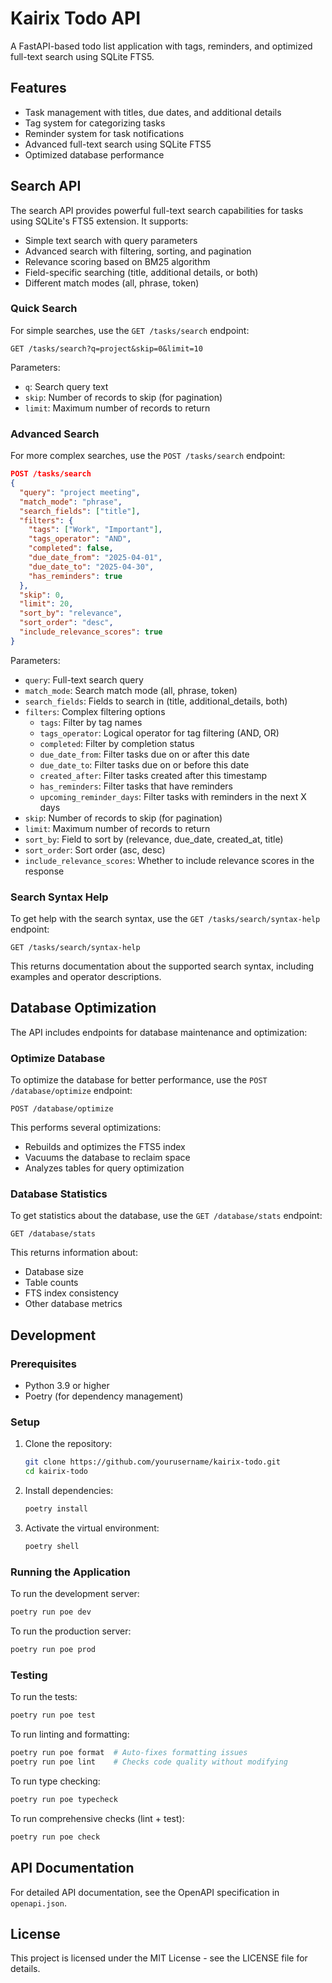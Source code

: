 # Kairix Todo API

A FastAPI-based todo list application with tags, reminders, and optimized full-text search using SQLite FTS5.

## Features

- Task management with titles, due dates, and additional details
- Tag system for categorizing tasks
- Reminder system for task notifications
- Advanced full-text search using SQLite FTS5
- Optimized database performance

## Search API

The search API provides powerful full-text search capabilities for tasks using SQLite's FTS5 extension. It supports:

- Simple text search with query parameters
- Advanced search with filtering, sorting, and pagination
- Relevance scoring based on BM25 algorithm
- Field-specific searching (title, additional details, or both)
- Different match modes (all, phrase, token)

### Quick Search

For simple searches, use the `GET /tasks/search` endpoint:

```
GET /tasks/search?q=project&skip=0&limit=10
```

Parameters:
- `q`: Search query text
- `skip`: Number of records to skip (for pagination)
- `limit`: Maximum number of records to return

### Advanced Search

For more complex searches, use the `POST /tasks/search` endpoint:

```json
POST /tasks/search
{
  "query": "project meeting",
  "match_mode": "phrase",
  "search_fields": ["title"],
  "filters": {
    "tags": ["Work", "Important"],
    "tags_operator": "AND",
    "completed": false,
    "due_date_from": "2025-04-01",
    "due_date_to": "2025-04-30",
    "has_reminders": true
  },
  "skip": 0,
  "limit": 20,
  "sort_by": "relevance",
  "sort_order": "desc",
  "include_relevance_scores": true
}
```

Parameters:
- `query`: Full-text search query
- `match_mode`: Search match mode (all, phrase, token)
- `search_fields`: Fields to search in (title, additional_details, both)
- `filters`: Complex filtering options
  - `tags`: Filter by tag names
  - `tags_operator`: Logical operator for tag filtering (AND, OR)
  - `completed`: Filter by completion status
  - `due_date_from`: Filter tasks due on or after this date
  - `due_date_to`: Filter tasks due on or before this date
  - `created_after`: Filter tasks created after this timestamp
  - `has_reminders`: Filter tasks that have reminders
  - `upcoming_reminder_days`: Filter tasks with reminders in the next X days
- `skip`: Number of records to skip (for pagination)
- `limit`: Maximum number of records to return
- `sort_by`: Field to sort by (relevance, due_date, created_at, title)
- `sort_order`: Sort order (asc, desc)
- `include_relevance_scores`: Whether to include relevance scores in the response

### Search Syntax Help

To get help with the search syntax, use the `GET /tasks/search/syntax-help` endpoint:

```
GET /tasks/search/syntax-help
```

This returns documentation about the supported search syntax, including examples and operator descriptions.

## Database Optimization

The API includes endpoints for database maintenance and optimization:

### Optimize Database

To optimize the database for better performance, use the `POST /database/optimize` endpoint:

```
POST /database/optimize
```

This performs several optimizations:
- Rebuilds and optimizes the FTS5 index
- Vacuums the database to reclaim space
- Analyzes tables for query optimization

### Database Statistics

To get statistics about the database, use the `GET /database/stats` endpoint:

```
GET /database/stats
```

This returns information about:
- Database size
- Table counts
- FTS index consistency
- Other database metrics

## Development

### Prerequisites

- Python 3.9 or higher
- Poetry (for dependency management)

### Setup

1. Clone the repository:
   ```bash
   git clone https://github.com/yourusername/kairix-todo.git
   cd kairix-todo
   ```

2. Install dependencies:
   ```bash
   poetry install
   ```

3. Activate the virtual environment:
   ```bash
   poetry shell
   ```

### Running the Application

To run the development server:

```bash
poetry run poe dev
```

To run the production server:

```bash
poetry run poe prod
```

### Testing

To run the tests:

```bash
poetry run poe test
```

To run linting and formatting:

```bash
poetry run poe format  # Auto-fixes formatting issues
poetry run poe lint    # Checks code quality without modifying
```

To run type checking:

```bash
poetry run poe typecheck
```

To run comprehensive checks (lint + test):

```bash
poetry run poe check
```

## API Documentation

For detailed API documentation, see the OpenAPI specification in `openapi.json`.

## License

This project is licensed under the MIT License - see the LICENSE file for details.
